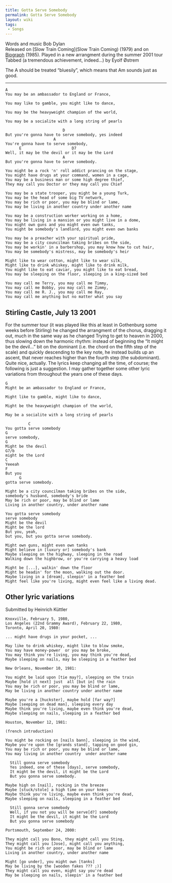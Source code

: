 ```yaml
---
title: Gotta Serve Somebody
permalink: Gotta Serve Somebody
layout: wiki
tags:
 - Songs
---
```


Words and music Bob Dylan  
Released on [Slow Train Coming](Slow Train Coming) (1979) and
on [Biograph](Biograph) (1985). Played in a new arrangment
during the summer 2001 tour  
Tabbed (a tremendous achievement, indeed...) by Eyolf Østrem

The A should be treated “bluesily”, which means that Am sounds just as
good.

* * * * *

    A
    You may be an ambassador to England or France,

    You may like to gamble, you might like to dance,

    You may be the heavyweight champion of the world,

    You may be a socialite with a long string of pearls

                             D
    But you're gonna have to serve somebody, yes indeed
                         A
    You're gonna have to serve somebody,
          E                      D7
    Well, it may be the devil or it may be the Lord
                             A
    But you're gonna have to serve somebody.

    You might be a rock 'n' roll addict prancing on the stage,
    You might have drugs at your command, women in a cage,
    You may be a business man or some high degree thief,
    They may call you Doctor or they may call you Chief

    You may be a state trooper, you might be a young Turk,
    You may be the head of some big TV network,
    You may be rich or poor, you may be blind or lame,
    You may be living in another country under another name

    You may be a construction worker working on a home,
    You may be living in a mansion or you might live in a dome,
    You might own guns and you might even own tanks,
    You might be somebody's landlord, you might even own banks

    You may be a preacher with your spiritual pride,
    You may be a city councilman taking bribes on the side,
    You may be workin' in a barbershop, you may know how to cut hair,
    You may be somebody's mistress, may be somebody's heir

    Might like to wear cotton, might like to wear silk,
    Might like to drink whiskey, might like to drink milk,
    You might like to eat caviar, you might like to eat bread,
    You may be sleeping on the floor, sleeping in a king-sized bed

    You may call me Terry, you may call me Timmy,
    You may call me Bobby, you may call me Zimmy,
    You may call me R. J., you may call me Ray,
    You may call me anything but no matter what you say

<h2 class="songversion">
Stirling Castle, July 13 2001

</h2>
For the summer tour (it was played like this at least in Gothenburg some
weeks before Stirling) he changed the arrangment of the chorus, dragging
it out, much in the same way as he changed Trying to get to heaven in
2000, thus slowing down the harmonic rhythm: instead of beginning the
“It might be the devil...” bit on the dominant (i.e. the chord on the
fifth step of the scale) and quickly descending to the key note, he
instead builds up an ascent, that never reaches higher than the fourth
step (the subdominant). Quite nice, actually.  
The lyrics keep changing all the time, of course; the following is just
a suggestion. I may gather together some other lyric variations from
throughout the years one of these days.

    G
    Might be an ambassador to England or France,

    Might like to gamble, might like to dance,

    Might be the heavyweight champion of the world,

    May be a socialite with a long string of pearls

              C
    You gotta serve somebody
    G
    serve somebody,
    G
    Might be the devil
    G7/b
    might be the Lord
    C
    Yeeeah
    F
    But you
          G
    gotta serve somebody.

    Might be a city councilman taking bribes on the side,
    somebody's husband, somebody's bride
    May be rich or poor, may be blind or lame
    Living in another country, under another name

    You gotta serve somebody
    serve somebody
    Might be the devil
    Might be the lord
    But you, yeah,
    but you, but you gotta serve somebody.

    Might own guns, might even own tanks
    Might believe in [luxury or] somebody's bank
    Maybe sleeping on the highway, sleeping in the road
    Walking down the highbrow, or you're carrying a heavy load

    Might be [...], walkin' down the floor
    Might be headin' for the moon, walking out the door.
    Maybe living in a [dream], sleepin' in a feather bed
    Might feel like you're living, might even feel like a living dead.

<h2 class="songversion">
Other lyric variations

</h2>
Submitted by Heinrich Küttler

    Knoxville, February 5, 1980,
    Los Angeles (22nd Grammy Award), February 22, 1980,
    Toronto, April 20, 1980:

    ... might have drugs in your pocket, ...

    May like to drink whiskey, might like to blow smoke,
    You may have money-power  or you may be broke,
    You may think you're living, you may think you're dead,
    Maybe sleeping on nails, may be sleeping in a feather bed

    New Orleans, November 10, 1981:

    You might be laid upon [tie may?], sleeping on the train
    Maybe [hold it next] just  all [but in] the rain
    You may be rich or poor, you may be blind or lame,
    May be living in another country under another name

    Maybe you're a [huckster], maybe hold [far way?]
    Maybe [seeping on dead man], sleeping every day
    Maybe think you're living, maybe even think you're dead,
    Maybe sleeping on nails, sleeping in a feather bed

    Houston, November 12, 1981:

    (french introduction)

    You might be rocking on [nails bann], sleeping in the wind,
    Maybe you're upon the [grands stand], tapping on good gin,
    You may be rich or poor, you may be blind or lame,
    You may living in another country  under another name

      Still gonna serve somebody
      Yes indeed, one of these [days], serve somebody,
      It might be the devil, it might be the Lord
      But you gonna serve somebody.

    Maybe high on [nail], rocking in the breeze
    Maybe [stuck/stole] a high time on your knees
    Maybe think you're living, maybe even think you're dead,
    Maybe sleeping on nails, sleeping in a feather bed

      Still gonna serve somebody
      Well, if you not you will be serve[d?] somebody
      It might be the devil, it might be the Lord
      But you gonna serve somebody

    Portsmouth, September 24, 2000:

    They might call you Bono, they might call you Sting,
    They might call you [Jose], might call you anything,
    You might be rich or poor, may be blind or lame
    Living in another country, under another name

    Might [go under], you might own [tanks]
    May be living by the [wooden fakes ??? ;)]
    They might call you even, might say you're dead
    May be sleeping on nails, sleepin' in a feather bed
